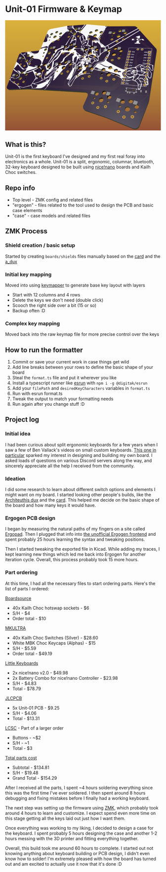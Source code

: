 # Unit-01 Firmware & Keymap

![Unit-01 PCB](/images/pcbRender.png)

## What is this?

Unit-01 is the first keyboard I've designed and my first real foray into electronics as a whole. Unit-01 is a split, ergonomic, columnar, bluetooth, 32-key keyboard designed to be built using [nice!nano](https://nicekeyboards.com/nice-nano/) boards and Kailh Choc switches.

## Repo info

- Top level - ZMK config and related files
- "ergogen" - files related to the tool used to design the PCB and basic case elements
- "case" - case models and related files

## ZMK Process

### Shield creation / basic setup

Started by creating `boards/shields` files manually based on the [card](https://github.com/benvallack/zmk-config-card/tree/master/config/boards/shields/card) and the [a_dux](https://github.com/zmkfirmware/zmk/tree/main/app/boards/shields/a_dux)

### Initial key mapping

Moved into using [keymapper](https://www.keymapper.dev/layout) to generate base key layout with layers

- Start with 12 columns and 4 rows
- Delete the keys we don't need (double click)
- Scooch the right side over a bit (15 or so)
- Backup often :D

### Complex key mapping

Moved back into the raw keymap file for more precise control over the keys

## How to run the formatter

1. Commit or save your current work in case things get wild
1. Add line breaks between your rows to define the basic shape of your board
1. Steal the `format.ts` file and put it wherever you like
1. Install a typescript runner like [esrun](https://www.npmjs.com/package/@digitak/esrun) with `npm i -g @digitak/esrun`
1. Add your `filePath` and `desiredKeyCharacters` variables in `format.ts`
1. Run with esrun format.ts
1. Tweak the output to match your formatting needs
1. Run again after you change stuff :D

## Project log

### Initial idea

I had been curious about split ergonomic keyboards for a few years when I saw a few of Ben Vallack's videos on small custom keyboards. [This one in particular](https://www.youtube.com/watch?v=UKfeJrRIcxw) sparked my interest in designing and building my own board. I asked loads of questions on various Discord servers along the way, and sincerely appreciate all the help I received from the community.

### Ideation

I did some research to learn about different switch options and elements I might want on my board. I started looking other people's builds, like the [Architeuthis dux](https://github.com/tapioki/cephalopoda/tree/main/Architeuthis%20dux) and the [card](https://github.com/benvallack/ergogen/blob/master/config.yaml). This helped me decide on the basic shape of the board and how many keys it would have.

### Ergogen PCB design

I began by measuring the natural paths of my fingers on a site called [Ergopad](https://pashutk.ru/ergopad/). Then I plugged that info into [the unofficial Ergogen frontend](https://ergogen.cache.works/) and spent probably 25 hours learning the syntax and tweaking positions.

Then I started tweaking the exported file in Kicad. While adding my traces, I kept learning new things which led me back into Ergogen for another iteration cycle. Overall, this process probably took 15 more hours.

### Part ordering

At this time, I had all the necessary files to start ordering parts. Here's the list of parts I ordered:

[Boardsource](https://boardsource.xyz/)

- 40x Kailh Choc hotswap sockets - $6
- S/H - $4
- Order total - $10

[MKULTRA](https://mkultra.click/)

- 40x Kailh Choc Switches (Silver) - $28.60
- White MBK Choc Keycaps (Alphas) - $15
- S/H - $5.59
- Order total - $49.19

[Little Keyboards](https://www.littlekeyboards.com/)

- 2x nice!nano v2.0 - $49.98
- 2x Battery Combo for nice!nano Controller - $23.98
- S/H - $4.83
- Total - $78.79

[JLCPCB](https://jlcpcb.com/)

- 5x Unit-01 PCB - $9.25
- S/H - $4.06
- Total - $13.31

[LCSC](https://lcsc.com/) - Part of a larger order

- Buttons - ~$2
- S/H - ~1
- Total - $3

<ins>Total parts cost</ins>

- Subtotal - $134.81
- S/H - $19.48
- Grand Total - $154.29

After I received all the parts, I spent ~4 hours soldering everything since this was the first time I've ever soldered. I then spent around 8 hours debugging and fixing mistakes before I finally had a working keyboard.

The next step was setting up the firmware using [ZMK](https://zmk.dev/docs/), which probably took around 4 hours to learn and customize. I expect spend even more time on this stage getting all the keys laid out just how I want them.

Once everything was working to my liking, I decided to design a case for the keyboard. I spent probably 5 hours designing the case and another 1-2 hours messing with the 3D printer and fitting everything together.

Overall, this build took me around 60 hours to complete. I started out not knowing anything about keyboard building or PCB design, I didn't even know how to solder! I'm extremely pleased with how the board has turned out and am excited to actually use it now that it's done :D
